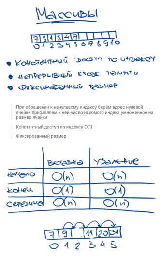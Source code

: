 ![img.png](assets/Array/img.png)

> При обращении к ненулевому индексу берём адрес нулевой ячейки прибавляем к ней число искомого индека умноженное на размер ячейки

> Константный доступ по индексу О(1)

> Фиксированный размер

![img_1.png](assets/Array/img_1.png)